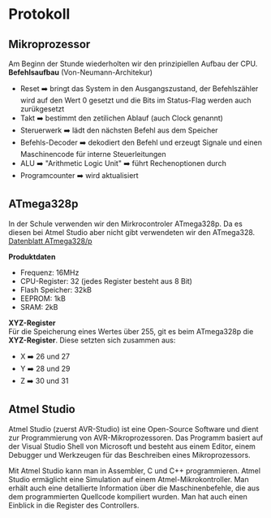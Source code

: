 # Protokoll  

## Mikroprozessor  
Am Beginn der Stunde wiederholten wir den prinzipiellen Aufbau der CPU.  
**Befehlsaufbau** (Von-Neumann-Architekur)  
* Reset :arrow_right: bringt das System in den Ausgangszustand, der Befehlszähler wird auf den Wert 0 gesetzt und die Bits im Status-Flag werden auch zurükgesetzt  
* Takt  :arrow_right: bestimmt den zetilichen Ablauf (auch Clock genannt)  
* Steruerwerk :arrow_right: lädt den nächsten Befehl aus dem Speicher  
* Befehls-Decoder :arrow_right: dekodiert den Befehl und erzeugt Signale und einen Maschinencode für interne Steuerleitungen  
* ALU :arrow_right: "Arithmetic Logic Unit" :arrow_right: führt Rechenoptionen durch  
* Programcounter :arrow_right: wird aktualisiert  

## ATmega328p  
In der Schule verwenden wir den Mirkrocontroler ATmega328p. Da es diesen bei Atmel Studio aber nicht gibt verwendeten wir den ATmega328.  
[Datenblatt ATmega328/p](http://www.atmel.com/Images/Atmel-42735-8-bit-AVR-Microcontroller-ATmega328-328P_Datasheet.pdf)    


**Produktdaten**  
* Frequenz: 16MHz  
* CPU-Register: 32 (jedes Register besteht aus 8 Bit)  
* Flash Speicher: 32kB  
* EEPROM: 1kB  
* SRAM: 2kB  

**XYZ-Register**  
Für die Speicherung eines Wertes über 255, git es beim ATmega328p die **XYZ-Register**. Diese setzten sich zusammen aus:  
* X :arrow_right: 26 und 27  
* Y :arrow_right: 28 und 29  
* Z :arrow_right: 30 und 31  

## Atmel Studio  

Atmel Studio (zuerst AVR-Studio) ist eine Open-Source Software und dient zur Programmierung von AVR-Mikroprozessoren. Das Programm basiert auf der Visual Studio Shell von Microsoft und besteht aus einem Editor, einem Debugger und Werkzeugen für das Beschreiben eines Mikroprozessors.   

Mit Atmel Studio kann man in Assembler, C und C++ programmieren. Atmel Studio ermäglicht eine Simulation auf einem Atmel-Mikrokontroller. Man erhält auch eine detallierte Information über die Maschinenbefehle, die aus dem programmierten Quellcode kompiliert wurden. Man hat auch einen Einblick in die Register des Controllers.  
